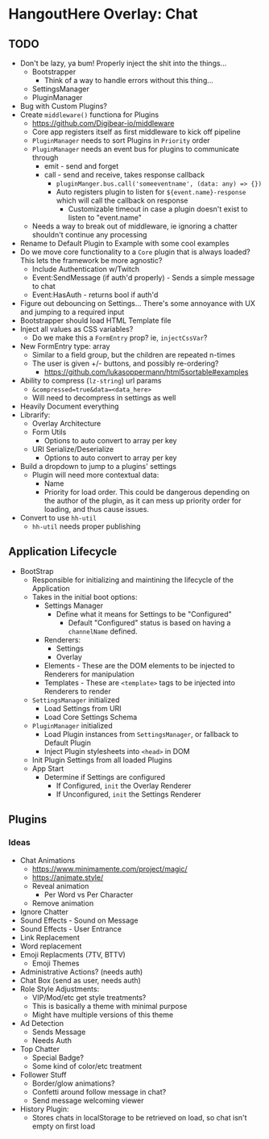 # HangoutHere Overlay: Chat

## TODO

* Don't be lazy, ya bum! Properly inject the shit into the things...
  * Bootstrapper
    * Think of a way to handle errors without this thing... 
  * SettingsManager
  * PluginManager
* Bug with Custom Plugins?
* Create `middleware()` functiona for Plugins
  * https://github.com/Digibear-io/middleware
  * Core app registers itself as first middleware to kick off pipeline
  * `PluginManager` needs to sort Plugins in `Priority` order
  * `PluginManager` needs an event bus for plugins to communicate through
    * emit - send and forget
    * call - send and receive, takes response callback
      * `pluginManger.bus.call('someeventname', (data: any) => {})`
      * Auto registers plugin to listen for `${event.name}-response` which will call the callback on response
         * Customizable timeout in case a plugin doesn't exist to listen to "event.name"
  * Needs a way to break out of middleware, ie ignoring a chatter shouldn't continue any processing
* Rename to Default Plugin to Example with some cool examples
* Do we move core functionality to a `Core` plugin that is always loaded? This lets the framework be more agnostic?
  * Include Authentication w/Twitch
  * Event:SendMessage (if auth'd properly) - Sends a simple message to chat
  * Event:HasAuth - returns bool if auth'd
* Figure out debouncing on Settings... There's some annoyance with UX and jumping to a required input
* Bootstrapper should load HTML Template file
* Inject all values as CSS variables?
  * Do we make this a `FormEntry` prop? ie, `injectCssVar`?
* New FormEntry type: array
  * Similar to a field group, but the children are repeated n-times
  * The user is given +/- buttons, and possibly re-ordering? 
    * https://github.com/lukasoppermann/html5sortable#examples
* Ability to compress (`lz-string`) url params
  * `&compressed=true&data=<data_here>`
  * Will need to decompress in settings as well
* Heavily Document everything
* Librarify:
  * Overlay Architecture
  * Form Utils
     * Options to auto convert to array per key
  * URI Serialize/Deserialize
     * Options to auto convert to array per key
* Build a dropdown to jump to a plugins' settings
  * Plugin will need more contextual data:
    * Name
    * Priority for load order. This could be dangerous depending on the author of the plugin, as it can mess up priority order for loading, and thus cause issues.
* Convert to use `hh-util`
  * `hh-util` needs proper publishing

## Application Lifecycle

- BootStrap 
  - Responsible for initializing and maintining the lifecycle of the Application
  - Takes in the initial boot options:
      - Settings Manager
        - Define what it means for Settings to be "Configured"
          - Default "Configured" status is based on having a `channelName` defined.
      - Renderers:
        - Settings
        - Overlay
      - Elements - These are the DOM elements to be injected to Renderers for manipulation
      - Templates - These are `<template>` tags to be injected into Renderers to render
  - `SettingsManager` initialized
    - Load Settings from URI
    - Load Core Settings Schema
  - `PluginManager` initialized
    - Load Plugin instances from `SettingsManager`, or fallback to Default Plugin
    - Inject Plugin stylesheets into `<head>` in DOM
  - Init Plugin Settings from all loaded Plugins
  - App Start
    - Determine if Settings are configured
      - If Configured, `init` the Overlay Renderer
      - If Unconfigured, `init` the Settings Renderer

## Plugins

### Ideas

* Chat Animations
  * https://www.minimamente.com/project/magic/
  * https://animate.style/
  * Reveal animation
    * Per Word vs Per Character
  * Remove animation
* Ignore Chatter
* Sound Effects - Sound on Message
* Sound Effects - User Entrance
* Link Replacement
* Word replacement
* Emoji Replacments (7TV, BTTV)
  * Emoji Themes
* Administrative Actions? (needs auth)
* Chat Box (send as user, needs auth)
* Role Style Adjustments:
  * VIP/Mod/etc get style treatments?
  * This is basically a theme with minimal purpose
  * Might have multiple versions of this theme
* Ad Detection
  * Sends Message
  * Needs Auth
* Top Chatter
  * Special Badge?
  * Some kind of color/etc treatment
* Follower Stuff
  * Border/glow animations?
  * Confetti around follow message in chat?
  * Send message welcoming viewer
* History Plugin:
  * Stores chats in localStorage to be retrieved on load, so chat isn't empty on first load
